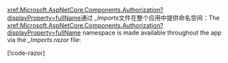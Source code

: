 <span data-ttu-id="5e936-101"><xref:Microsoft.AspNetCore.Components.Authorization?displayProperty=fullName>通过 *_Imports*文件在整个应用中提供命名空间：</span><span class="sxs-lookup"><span data-stu-id="5e936-101">The <xref:Microsoft.AspNetCore.Components.Authorization?displayProperty=fullName> namespace is made available throughout the app via the *_Imports.razor* file:</span></span>

[!code-razor[](imports-standalone.razor?highlight=3)]
